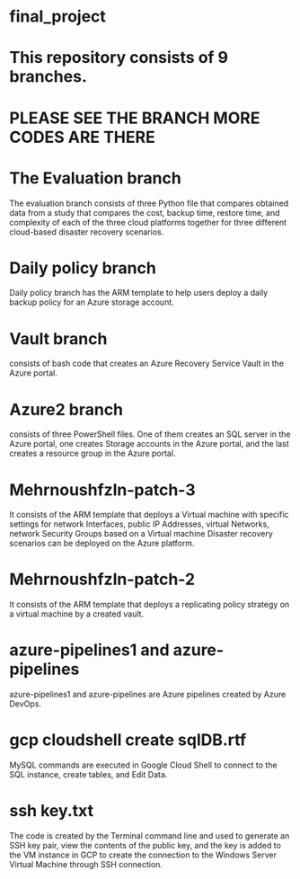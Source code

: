 # final_project
# This repository consists of 9 branches.
# PLEASE SEE THE BRANCH MORE CODES ARE THERE 

# The Evaluation branch
The evaluation branch consists of three Python file that compares obtained data from a study that compares the cost, backup time, restore time, and complexity of each of the three cloud platforms together 
for three different cloud-based disaster recovery scenarios. 

# Daily policy branch
Daily policy branch has the ARM template to help users deploy a daily backup policy for an Azure storage account. 

# Vault branch 
consists of bash code that creates an Azure Recovery Service Vault in the Azure portal.

# Azure2 branch
consists of three PowerShell files. One of them creates an SQL server in the Azure portal, one creates Storage accounts in the Azure portal, and the last creates a resource group in the Azure portal.

# Mehrnoushfzln-patch-3
It consists of the ARM template that deploys a Virtual machine with specific settings for network Interfaces, public IP Addresses, virtual Networks, network Security Groups based on a Virtual machine 
Disaster recovery scenarios can be deployed on the Azure platform. 

# Mehrnoushfzln-patch-2
It consists of the ARM template that deploys a replicating policy strategy on a virtual machine by a created vault. 

# azure-pipelines1 and azure-pipelines 
azure-pipelines1 and azure-pipelines are Azure pipelines created by Azure DevOps.

# gcp cloudshell create sqlDB.rtf
MySQL commands are executed in Google Cloud Shell to connect to the SQL instance, create tables, and Edit Data. 

# ssh key.txt
The code is created by the Terminal command line and used to generate an SSH key pair, view the contents of the public key, and the key is added to the VM instance in GCP to create the connection to the Windows Server Virtual Machine through SSH connection. 




